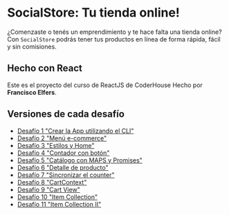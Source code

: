 # SocialStore: Tu tienda online!
¿Comenzaste o tenés un emprendimiento y te hace falta una tienda online? Con `SocialStore` podrás tener tus productos en línea de forma rápida, fácil y sin comisiones.

## Hecho con React
Este es el proyecto del curso de ReactJS de CoderHouse
Hecho por **Francisco Elfers**.

## Versiones de cada desafío
* [Desafío 1 "Crear la App utilizando el CLI"](https://github.com/FranElfers/socialstore-elfers/tree/1f9ca9a676099211d48a91449ebfe408cc980f28)
* [Desafío 2 "Menú e-commerce"](https://github.com/FranElfers/socialstore-elfers/tree/d7c07f528cd4dcd6bb1d99bccdc5bf8a190f79d4)
* [Desafío 3 "Estilos y Home"](https://github.com/FranElfers/socialstore-elfers/tree/cdd66d20815e7aebbd4450c3325f5bd455f97cf2)
* [Desafío 4 "Contador con botón"](https://github.com/FranElfers/socialstore-elfers/tree/46ce5da0fa84b2eb070e180564b20c0933598393)
* [Desafío 5 "Catálogo con MAPS y Promises"](https://github.com/FranElfers/socialstore-elfers/tree/71b24c99f33f6f5bbaf159f3d1bf160b443df289)
* [Desafío 6 "Detalle de producto"](https://github.com/FranElfers/socialstore-elfers/tree/38fb4acd50fbcc8acb54f2962e2111c651b29315)
* [Desafío 7 "Sincronizar el counter"](https://github.com/FranElfers/socialstore-elfers/tree/2d195fa3acf559dc488c5dce0032ee452124eb39)
* [Desafío 8 "CartContext"](https://github.com/FranElfers/socialstore-elfers/tree/ae51c12066831fae59d8f340e73480bd6918b5f5)
* [Desafío 9 "Cart View"](https://github.com/FranElfers/socialstore-elfers/tree/40f525785715ef4704eb5ca149f4fec13381ae9f)
* [Desafío 10 "Item Collection"](https://github.com/FranElfers/socialstore-elfers/tree/4feec08948d05a459d0c6929e82f6257cf0f0c76)
* [Desafío 11 "Item Collection II"](https://github.com/FranElfers/socialstore-elfers/tree/4a5a5d36b2d91f24305b1a5fd6cb02446caf02f3)